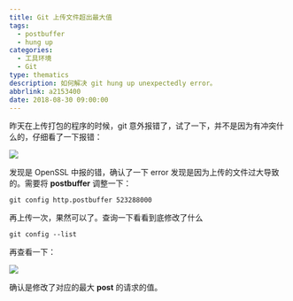 ```yaml
---
title: Git 上传文件超出最大值
tags:
  - postbuffer
  - hung up
categories:
  - 工具环境
  - Git
type: thematics
description: 如何解决 git hung up unexpectedly error。
abbrlink: a2153400
date: 2018-08-30 09:00:00
---
```


昨天在上传打包的程序的时候，git 意外报错了，试了一下，并不是因为有冲突什么的，仔细看了一下报错：

![](https://cdn.jsdelivr.net/gh/zucchiniy/blog-assets@master/images/git-rpc-error.png)

发现是 OpenSSL 中报的错，确认了一下 error 发现是因为上传的文件过大导致的。需要将 **postbuffer** 调整一下：

```shell
git config http.postbuffer 523288000
```

再上传一次，果然可以了。查询一下看看到底修改了什么

```shell
git config --list
```


再查看一下：

![](https://cdn.jsdelivr.net/gh/zucchiniy/blog-assets@master/images/git-http.png)

确认是修改了对应的最大 **post** 的请求的值。
